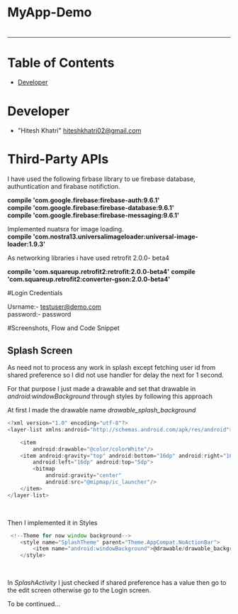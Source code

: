 # MyApp-Demo
# <hr>
# Table of Contents

* [Developer](#developer)

# <a name="developer"></a>Developer
* "Hitesh Khatri" <hiteshkhatri02@gmail.com>

# Third-Party APIs
I have used the following firbase library to ue firebase database, authuntication and firabase notifiction. <br/>

  **compile 'com.google.firebase:firebase-auth:9.6.1'**<br/>
  **compile 'com.google.firebase:firebase-database:9.6.1'**<br/>
  **compile 'com.google.firebase:firebase-messaging:9.6.1'**<br/>

Implemented nuatsra for image loading.<br/>
**compile 'com.nostra13.universalimageloader:universal-image-loader:1.9.3'**<br/>

As networking libraries i have used retrofit 2.0.0- beta4<br/>

**compile 'com.squareup.retrofit2:retrofit:2.0.0-beta4'**
**compile 'com.squareup.retrofit2:converter-gson:2.0.0-beta4'**

#Login Credentials

Usrname:- testuser@demo.com<br/>
password:- password<br/>


#Screenshots, Flow and Code Snippet <br/>
## Splash Screen

As need not to process any work in splash except fetching user id from shared preference so I did not use handler for delay the next for 1 second. 

For that purpose I just made a drawable and set that drawable in *android:windowBackground* through styles by following this approach

At first I made the drawable name *drawable_splash_background*<br/> 

```javascript
<?xml version="1.0" encoding="utf-8"?>
<layer-list xmlns:android="http://schemas.android.com/apk/res/android">

    <item
        android:drawable="@color/colorWhite"/>
    <item android:gravity="top" android:bottom="16dp" android:right="16dp"
        android:left="16dp" android:top="5dp">
        <bitmap
            android:gravity="center"
            android:src="@mipmap/ic_launcher"/>
    </item>
</layer-list>
```
<br/>

Then I implemented it in Styles <br/>
```javascript
 <!--Theme for now window background-->
    <style name="SplashTheme" parent="Theme.AppCompat.NoActionBar">
        <item name="android:windowBackground">@drawable/drawable_background_splash</item>
    </style>
```
<br/>

In *SplashActivity* I just checked if shared preference has a value then go to the edit screen otherwise go to the Login screen. <br/>

To be continued...















